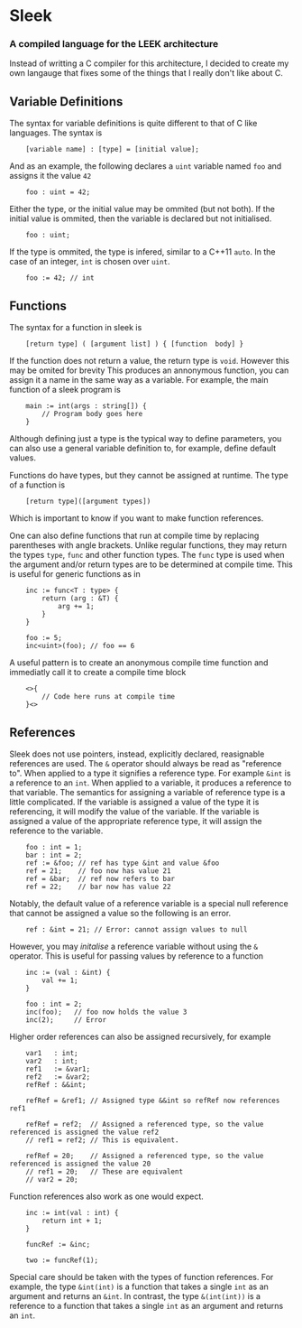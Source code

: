 Sleek
=====

### A compiled language for the LEEK architecture

Instead of writting a C compiler for this architecture,
I decided to create my own langauge that fixes some of the things that I really don't like about C.

Variable Definitions
--------------------

The syntax for variable definitions is quite different to that of C like languages. The syntax is
```
    [variable name] : [type] = [initial value];
```
And as an example, the following declares a `uint` variable named `foo` and assigns it the value `42`
```
    foo : uint = 42;
```
Either the type, or the initial value may be ommited (but not both).
If the initial value is ommited, then the variable is declared but not initialised.
```
    foo : uint;
```
If the type is ommited, the type is infered, similar to a C++11 `auto`. In the case of an integer, `int` is chosen over `uint`.
```
    foo := 42; // int
```

Functions
---------

The syntax for a function in sleek is

```
    [return type] ( [argument list] ) { [function  body] }
```
If the function does not return a value, the return type is `void`. However this may be omited for brevity
This produces an annonymous function, you can assign it a name in the same way as a variable.
For example, the main function of a sleek program is
```
    main := int(args : string[]) {
        // Program body goes here
    }
```
Although defining just a type is the typical way to define parameters, you can also use a general variable definition to, for example, define default values.

Functions do have types, but they cannot be assigned at runtime. The type of a function is
```
    [return type]([argument types])
```
Which is important to know if you want to make function references.

One can also define functions that run at compile time by replacing parentheses with angle brackets.
Unlike regular functions, they may return the types `type`, `func` and other function types.
The `func` type is used when the argument and/or return types are to be determined at compile time.
This is useful for generic functions as in
```
    inc := func<T : type> {
        return (arg : &T) {
            arg += 1;
        }
    }

    foo := 5;
    inc<uint>(foo); // foo == 6
```

A useful pattern is to create an anonymous compile time function and immediatly call it to create a compile time block
```
    <>{
        // Code here runs at compile time
    }<>
```

References
----------

Sleek does not use pointers, instead, explicitly declared, reasignable references are used.
The `&` operator should always be read as "reference to".
When applied to a type it signifies a reference type. For example `&int` is a reference to an `int`.
When applied to a variable, it produces a reference to that variable.
The semantics for assigning a variable of reference type is a little complicated.
If the variable is assigned a value of the type it is referencing, it will modify the value of the variable.
If the variable is assigned a value of the appropriate reference type, it will assign the reference to the variable.
```
    foo : int = 1;
    bar : int = 2;
    ref := &foo; // ref has type &int and value &foo
    ref = 21;    // foo now has value 21
    ref = &bar;  // ref now refers to bar
    ref = 22;    // bar now has value 22
```
Notably, the default value of a reference variable is a special null reference that cannot be assigned a value so the following is an error.
```
    ref : &int = 21; // Error: cannot assign values to null
```
However, you may *initalise* a reference variable without using the `&` operator. This is useful for passing values by reference to a function
```
    inc := (val : &int) {
        val += 1;
    }

    foo : int = 2;
    inc(foo);   // foo now holds the value 3
    inc(2);     // Error
```
Higher order references can also be assigned recursively, for example
```
    var1   : int;
    var2   : int;
    ref1   := &var1;
    ref2   := &var2;
    refRef : &&int;

    refRef = &ref1; // Assigned type &&int so refRef now references ref1

    refRef = ref2;  // Assigned a referenced type, so the value referenced is assigned the value ref2
    // ref1 = ref2; // This is equivalent.

    refRef = 20;    // Assigned a referenced type, so the value referenced is assigned the value 20
    // ref1 = 20;   // These are equivalent
    // var2 = 20;
```
Function references also work as one would expect.
```
    inc := int(val : int) {
        return int + 1;
    }

    funcRef := &inc;

    two := funcRef(1);
```
Special care should be taken with the types of function references.
For example, the type `&int(int)` is a function that takes a single `int` as an argument and returns an `&int`.
In contrast, the type `&(int(int))` is a reference to a function that takes a single `int` as an argument and returns an `int`.


